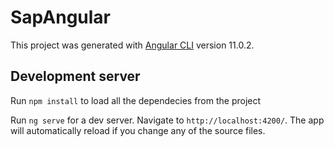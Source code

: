 # SapAngular

This project was generated with [Angular CLI](https://github.com/angular/angular-cli) version 11.0.2.

## Development server

Run `npm install` to load all the dependecies from the project

Run `ng serve` for a dev server. Navigate to `http://localhost:4200/`. The app will automatically reload if you change any of the source files.
